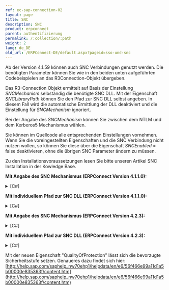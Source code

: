 ```yaml
---
ref: ec-sap-connection-02
layout: page
title: SNC
description: SNC
product: erpconnect
parent: authentifizierung
permalink: /:collection/:path
weight: 2
lang: de_DE
old_url: /ERPConnect-DE/default.aspx?pageid=sso-und-snc
---
```


Ab der Version 4.1.59 können auch SNC Verbindungen genutzt werden. Die benötigten Parameter können Sie wie in den beiden unten aufgeführten Codebeispielen an das R3Connection-Objekt übergeben.


Das R3-Connection Objekt ermittelt auf Basis der Einstellung *SNCMechanism*  selbständig die benötigte SNC DLL. Mit der Eigenschaft *SNCLibraryPath* können Sie den Pfad zur SNC DLL selbst angeben. In diesem Fall wird die automatische Ermittlung der DLL deaktiviert und die Einstellung für *SNCMechanism* ignoriert. 

Bei der Angabe des *SNCMechanism*  können Sie zwischen dem NTLM und dem Kerberos5 Mechanismus wählen. 

Sie können im Quellcode alle entsprechenden Einstellungen vornehmen. Wenn Sie die voreingestellten Eigenschaften und die SNC Verbindung nicht nutzen wollen, so können Sie diese über die Eigenschaft *SNCEnabled* = false deaktivieren, ohne die übrigen SNC Parameter ändern zu müssen.

Zu den Installationsvoraussetzungen lesen Sie bitte unseren Artikel SNC Installation in der Kowledge Base.

**Mit Angabe des SNC Mechanismus (ERPConnect Version 4.1.1.0):**

<details>
<summary>[C#]</summary>
{% highlight csharp %}
using (R3Connection con = new R3Connection()) 
{
	con.Host = "duncan";
	con.SystemNumber = 7;
	con.Client = "800";
	con.Language = "DE";
	con.SNCPartnerName = "p:SAPServiceNSP@THEOBALD";
	con.SNCMechanism = SNCMechanism.NTLM;
	con.SNCEnabled = true;
	con.Open();
	// do something with con
}
{% endhighlight %}
</details>

**Mit individuellem Pfad zur SNC DLL (ERPConnect Version 4.1.1.0):**

<details>
<summary>[C#]</summary>
{% highlight csharp %}
using (R3Connection con = new R3Connection())
{
	con.Host = "duncan";
	con.SystemNumber = 7;
	con.Client = "800";
	con.Language = "DE";
	con.SNCPartnerName = "p:SAPServiceNSP@THEOBALD";
	con.SNCLibraryPath = @"C:\Windows\SysWOW64\sncgss32.dll";
	con.SNCEnabled = true;
	con.Open();
	// do something with con
}
{% endhighlight %}
</details>

**Mit Angabe des SNC Mechanismus (ERPConnect Version 4.2.3):**

<details>
<summary>[C#]</summary>
{% highlight csharp %}
using (R3Connection con = new R3Connection())
{
    con.Host = "duncan";
    con.SystemNumber = 7;
    con.Client = "800";
    con.Language = "DE";
    con.SNCSettings.Enabled = true;
    con.SNCSettings.PartnerName = "p:SAPServiceNSP@THEOBALD";
    con.SNCSettings.Mechanism = SNCMechanism.NTLM;
    con.SNCSettings.QualityOfProtection = SNCQualityOfProtection.Maximum;
    con.Open();
    // do something with con
}
{% endhighlight %}
</details>

**Mit individuellem Pfad zur SNC DLL (ERPConnect Version 4.2.3):**

<details>
<summary>[C#]</summary>
{% highlight csharp %}
using (R3Connection con = new R3Connection())
{
    con.Host = "duncan";
    con.SystemNumber = 7;
    con.Client = "800";
    con.Language = "DE";
    con.SNCSettings.Enabled = true;
    con.SNCSettings.PartnerName = "p:SAPServiceNSP@THEOBALD";
    con.SNCSettings.LibraryPath = @"C:\Windows\SysWOW64\sncgss32.dll";
    con.SNCSettings.QualityOfProtection = SNCQualityOfProtection.Maximum;
    con.Open();
    // do something with con
}
{% endhighlight %}
</details>

Mit der neuen Eigenschaft "QualityOfProtection" lässt sich die bevorzugte Sicherheitsstufe setzen. Genaueres dazu findet sich hier: [http://help.sap.com/saphelp_nw70ehp1/helpdata/en/e6/56f466e99a11d1a5b00000e835363f/content.htm](http://help.sap.com/saphelp_nw70ehp1/helpdata/en/e6/56f466e99a11d1a5b00000e835363f/content.htm)
